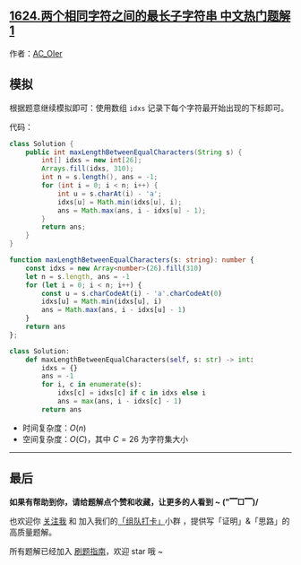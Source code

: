 ## [1624.两个相同字符之间的最长子字符串 中文热门题解1](https://leetcode.cn/problems/largest-substring-between-two-equal-characters/solutions/100000/by-ac_oier-ki3t)

作者：[AC_OIer](https://leetcode.cn/u/AC_OIer)

## 模拟

根据题意继续模拟即可：使用数组 `idxs` 记录下每个字符最开始出现的下标即可。

代码：
```Java []
class Solution {
    public int maxLengthBetweenEqualCharacters(String s) {
        int[] idxs = new int[26];
        Arrays.fill(idxs, 310);
        int n = s.length(), ans = -1;
        for (int i = 0; i < n; i++) {
            int u = s.charAt(i) - 'a';
            idxs[u] = Math.min(idxs[u], i);
            ans = Math.max(ans, i - idxs[u] - 1);
        }
        return ans;
    }
}
```
```Typescript []
function maxLengthBetweenEqualCharacters(s: string): number {
    const idxs = new Array<number>(26).fill(310)
    let n = s.length, ans = -1
    for (let i = 0; i < n; i++) {
        const u = s.charCodeAt(i) - 'a'.charCodeAt(0)
        idxs[u] = Math.min(idxs[u], i)
        ans = Math.max(ans, i - idxs[u] - 1)
    }
    return ans
};
```
```Python []
class Solution:
    def maxLengthBetweenEqualCharacters(self, s: str) -> int:
        idxs = {}
        ans = -1
        for i, c in enumerate(s):
            idxs[c] = idxs[c] if c in idxs else i
            ans = max(ans, i - idxs[c] - 1)
        return ans
```
* 时间复杂度：$O(n)$
* 空间复杂度：$O(C)$，其中 $C = 26$ 为字符集大小

---

## 最后

**如果有帮助到你，请给题解点个赞和收藏，让更多的人看到 ~ ("▔□▔)/**

也欢迎你 [关注我](https://oscimg.oschina.net/oscnet/up-19688dc1af05cf8bdea43b2a863038ab9e5.png) 和 加入我们的[「组队打卡」](https://leetcode-cn.com/u/ac_oier/)小群 ，提供写「证明」&「思路」的高质量题解。

所有题解已经加入 [刷题指南](https://github.com/SharingSource/LogicStack-LeetCode/wiki)，欢迎 star 哦 ~